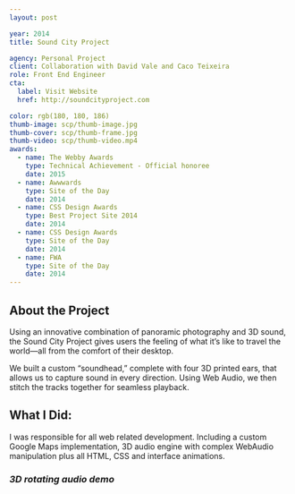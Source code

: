 ```yaml
---
layout: post

year: 2014
title: Sound City Project

agency: Personal Project
client: Collaboration with David Vale and Caco Teixeira
role: Front End Engineer
cta:
  label: Visit Website
  href: http://soundcityproject.com

color: rgb(180, 180, 186)
thumb-image: scp/thumb-image.jpg
thumb-cover: scp/thumb-frame.jpg
thumb-video: scp/thumb-video.mp4
awards:
  - name: The Webby Awards
    type: Technical Achievement - Official honoree
    date: 2015
  - name: Awwwards
    type: Site of the Day
    date: 2014
  - name: CSS Design Awards
    type: Best Project Site 2014
    date: 2014
  - name: CSS Design Awards
    type: Site of the Day
    date: 2014
  - name: FWA
    type: Site of the Day
    date: 2014
---
```




About the Project
-----------------
Using an innovative combination of panoramic photography and 3D sound, the Sound City Project gives users the feeling of what it’s like to travel the world—all from the comfort of their desktop.

We built a custom “soundhead,” complete with four 3D printed ears, that allows us to capture sound in every direction. Using Web Audio, we then stitch the tracks together for seamless playback.

What I Did:
-----------
I was responsible for all web related development. Including a custom Google Maps implementation, 3D audio engine with complex WebAudio manipulation plus all HTML, CSS and interface animations.


### *3D rotating audio demo*